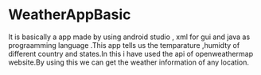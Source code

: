 # WeatherAppBasic
It is basically a app made by using android studio , xml for gui and java as prograamming language .This app tells us the temparature ,humidty of different country and states.In this i have used the api of openweathermap website.By using this we can get the weather information of any location.
